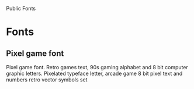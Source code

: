 Public 
Fonts

# Fonts

## Pixel game font

Pixel game font. Retro games text, 90s gaming alphabet and 8 bit computer graphic letters. Pixelated typeface letter, arcade game 8 bit pixel text and numbers retro vector symbols set